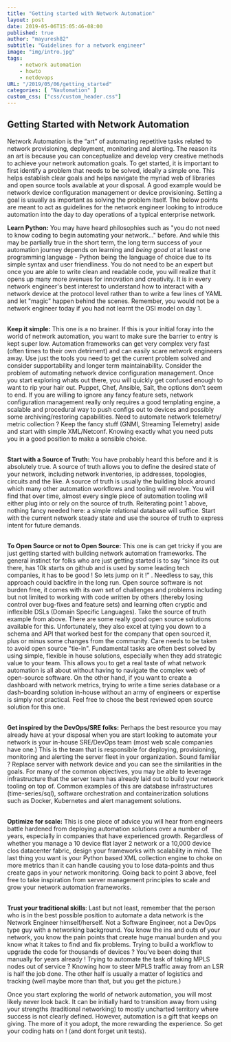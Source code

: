 ```yaml
---
title: "Getting started with Network Automation"
layout: post
date: 2019-05-06T15:05:46-08:00
published: true
author: "mayuresh82"
subtitle: "Guidelines for a network engineer"
image: "img/intro.jpg"
tags:
    - network automation
    - howto
    - netdevops
URL: "/2019/05/06/getting_started"
categories: [ "Nautomation" ]
custom_css: ["css/custom_header.css"]
---
```


## Getting Started with Network Automation

Network Automation is the “art” of automating repetitive tasks related to network provisioning, deployment, monitoring and alerting. The reason its an art is because you can conceptualize and develop very creative methods to achieve your network automation goals. To get started, it is important to first identify a problem that needs to be solved, ideally a simple one. This helps establish clear goals and helps navigate the myriad web of libraries and open source tools available at your disposal. A good example would be network device configuration management or device provisioning. Setting a goal is usually as important as solving the problem itself. The below points are meant to act as guidelines for the network engineer looking to introduce automation into the day to day operations of a typical enterprise network.

**Learn Python:** You may have heard philosophies such as "you do not need to know coding to begin automating your network..." before. And while this may be partially true in the short term, the long term success of your automation journey depends on learning and *being good at* at least one programming language - Python being the language of choice due to its simple syntax and user friendliness. You do not need to be an expert but once you are able to write clean and readable code, you will realize that it opens up many more avenues for innovation and creativity. It is in every network engineer's best interest to understand how to interact with a network device at the protocol level rather than to write a few lines of YAML and let "magic" happen behind the scenes. Remember, you would not be a network engineer today if you had not learnt the OSI model on day 1.
<br/><br/>

**Keep it simple:** This one is a no brainer. If this is your initial foray into the world of network automation, you want to make sure the barrier to entry is kept super low. Automation frameworks can get very complex very fast (often times to their own detriment) and can easily scare network engineers away. Use just the tools you need to get the current problem solved and consider supportability and longer term maintainability. Consider the problem of automating network device configuration management. Once you start exploring whats out there, you will quickly get confused enough to want to rip your hair out. Puppet, Chef, Ansible, Salt, the options don’t seem to end. If you are willing to ignore any fancy feature sets, network configuration management really only requires a good templating engine, a scalable and procedural way to push configs out to devices and possibly some archiving/restoring capabilities. Need to automate network telemetry/ metric collection ? Keep the fancy stuff (GNMI, Streaming Telemetry) aside and start with simple XML/Netconf. Knowing exactly what you need puts you in a good position to make a sensible choice.
<br/><br/>

**Start with a Source of Truth:** You have probably heard this before and it is absolutely true. A source of truth allows you to define the desired state of your network, including network inventories, ip addresses, topologies, circuits and the like. A source of truth is usually the building block around which many other automation workflows and tooling will revolve. You will find that over time, almost every single piece of automation tooling will either plug into or rely on the source of truth. Reiterating point 1 above, nothing fancy needed here: a simple relational database will suffice. Start with the current network steady state and use the source of truth to express intent for future demands.
<br/><br/>

**To Open Source or not to Open Source:** This one is can get tricky if you are just getting started with building network automation frameworks. The general instinct for folks who are just getting started is to say “since its out there, has 10k starts on github and is used by some leading tech companies, it has to be good ! So lets jump on it !” . Needless to say, this approach could backfire in the long run. Open source software is not burden free, it comes with its own set of challenges and problems including but not limited to working with code written by others (thereby losing control over bug-fixes and feature sets) and learning often cryptic and inflexible DSLs (Domain Specific Languages). Take the source of truth example from above. There are some really good open source solutions available for this. Unfortunately, they also excel at tying you down to a schema and API that worked best for the company that open sourced it, plus or minus some changes from the community. Care needs to be taken to avoid open source "tie-in". Fundamental tasks are often best solved by using simple, flexible in house solutions, especially when they add strategic value to your team. This allows you to get a real taste of what network automation is all about without having to navigate the complex web of open-source software. On the other hand, if you want to create a dashboard with network metrics, trying to write a time series database or a dash-boarding solution in-house without an army of engineers or expertise is simply not practical. Feel free to chose the best reviewed open source solution for this one.
<br/><br/>

**Get inspired by the DevOps/SRE folks:** Perhaps the best resource you may already have at your disposal when you are start looking to automate your network is your in-house SRE/DevOps team (most web scale companies have one.) This is the team that is responsible for deploying, provisioning, monitoring and alerting the server fleet in your organization. Sound familiar ? Replace server with network device and you can see the similarities in the goals. For many of the common objectives, you may be able to leverage infrastructure that the server team has already laid out to build your network tooling on top of. Common examples of this are database infrastructures (time-series/sql), software orchestration and containerization solutions such as Docker, Kubernetes and alert management solutions.
<br/><br/>

**Optimize for scale:** This is one piece of advice you will hear from engineers battle hardened from deploying automation solutions over a number of years, especially in companies that have experienced growth. Regardless of whether you manage a 10 device flat layer 2 network or a 10,000 device clos datacenter fabric, design your frameworks with scalability in mind. The last thing you want is your Python based XML collection engine to choke on more metrics than it can handle causing you to lose data-points and thus create gaps in your network monitoring. Going back to point 3 above, feel free to take inspiration from server management principles to scale and grow your network automation frameworks.
<br/><br/>

**Trust your traditional skills**: Last but not least, remember that the person who is in the best possible position to automate a data network is the Network Engineer himself/herself. Not a Software Engineer, not a DevOps type guy with a networking background. You know the ins and outs of your network, you know the pain points that create huge manual burden and you know what it takes to find and fix problems. Trying to build a workflow to upgrade the code for thousands of devices ? You’ve been doing that manually for years already ! Trying to automate the task of taking MPLS nodes out of service ? Knowing how to steer MPLS traffic away from an LSR is half the job done. The other half is usually a matter of logistics and tracking (well maybe more than that, but you get the picture.)

Once you start exploring the world of network automation, you will most likely never look back. It can be initially hard to transition away from using your strengths (traditional networking) to mostly uncharted territory where success is not clearly defined. However, automation is a gift that keeps on giving. The more of it you adopt, the more rewarding the experience. So get your coding hats on ! (and dont forget unit tests).